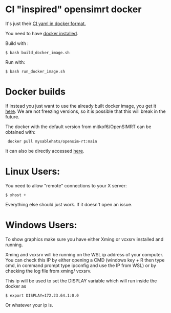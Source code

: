 # CI "inspired" opensimrt docker

It's just their [CI yaml in docker format. ](https://github.com/mitkof6/OpenSimRT)


You need to have [docker installed](https://docs.docker.com/get-docker/).

Build with :

    $ bash build_docker_image.sh

Run with:

    $ bash run_docker_image.sh

# Docker builds

If instead you just want to use the already built docker image, you get it [here](https://hub.docker.com/r/mysablehats/opensim-rt/tags). We are not freezing versions, so it is possible that this will break in the future. 

The docker with the default version from mitkof6/OpenSIMRT can be obtained with: 

     docker pull mysablehats/opensim-rt:main

It can also be directly accessed [here](https://hub.docker.com/layers/mysablehats/opensim-rt/main/images/sha256-f3f238759e736f2fd01b9a1eec307b9dbe664f97206e438541bb2685b9fcb38e).

# Linux Users:

You need to allow "remote" connections to your X server:

    $ xhost +

Everything else should just work. If it doesn't open an issue.  


# Windows Users:

To show graphics make sure you have either Xming or vcxsrv installed and running. 

Xming and vcxsrv will be running on the WSL ip address of your computer. You can check this IP by either opening a CMD (windows key + R then type cmd, in command prompt type ipconfig and use the IP from WSL) or by checking the log file from xming/ vcxsrv.

This ip will be used to set the DISPLAY variable which will run inside the docker as

    $ export DISPLAY=172.23.64.1:0.0

Or whatever your ip is. 

